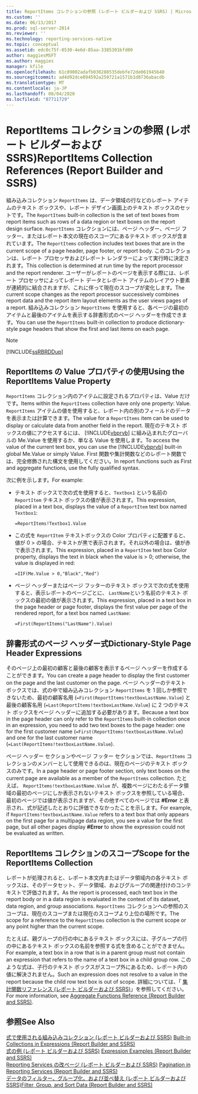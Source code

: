 ```yaml
---
title: ReportItems コレクションの参照 (レポート ビルダーおよび SSRS) | Microsoft Docs
ms.custom: ''
ms.date: 06/13/2017
ms.prod: sql-server-2014
ms.reviewer: ''
ms.technology: reporting-services-native
ms.topic: conceptual
ms.assetid: edc0c75f-0530-4e6d-85aa-3385301bfd00
author: maggiesMSFT
ms.author: maggies
manager: kfile
ms.openlocfilehash: 61c89002adafb030288535debfe72de061945640
ms.sourcegitcommit: ad4d92dce894592a259721a1571b1d8736abacdb
ms.translationtype: MT
ms.contentlocale: ja-JP
ms.lasthandoff: 08/04/2020
ms.locfileid: "87711729"
---
```

# <a name="reportitems-collection-references-report-builder-and-ssrs"></a><span data-ttu-id="e16b0-102">ReportItems コレクションの参照 (レポート ビルダーおよび SSRS)</span><span class="sxs-lookup"><span data-stu-id="e16b0-102">ReportItems Collection References (Report Builder and SSRS)</span></span>
  <span data-ttu-id="e16b0-103">組み込みコレクション `ReportItems` は、データ領域の行などのレポート アイテムのテキスト ボックスや、レポート デザイン画面上のテキスト ボックスのセットです。</span><span class="sxs-lookup"><span data-stu-id="e16b0-103">The `ReportItems` built-in collection is the set of text boxes from report items such as rows of a data region or text boxes on the report design surface.</span></span> <span data-ttu-id="e16b0-104">`ReportItems` コレクションには、ページ ヘッダー、ページ フッター、またはレポート本文の現在のスコープにあるテキスト ボックスが含まれています。</span><span class="sxs-lookup"><span data-stu-id="e16b0-104">The `ReportItems` collection includes text boxes that are in the current scope of a page header, page footer, or report body.</span></span> <span data-ttu-id="e16b0-105">このコレクションは、レポート プロセッサおよびレポート レンダラーによって実行時に決定されます。</span><span class="sxs-lookup"><span data-stu-id="e16b0-105">This collection is determined at run time by the report processor and the report renderer.</span></span> <span data-ttu-id="e16b0-106">ユーザーがレポートのページを表示する際には、レポート プロセッサによってレポート データとレポート アイテムのレイアウト要素が連続的に結合されますが、これに伴って現在のスコープが変化します。</span><span class="sxs-lookup"><span data-stu-id="e16b0-106">The current scope changes as the report processor successively combines report data and the report item layout elements as the user views pages of a report.</span></span> <span data-ttu-id="e16b0-107">組み込みコレクション `ReportItems` を使用すると、各ページの最初のアイテムと最後のアイテムを表示する辞書形式のページ ヘッダーを作成できます。</span><span class="sxs-lookup"><span data-stu-id="e16b0-107">You can use the `ReportItems` built-in collection to produce dictionary-style page headers that show the first and last items on each page.</span></span>  
  
> [!NOTE]  
>  [!INCLUDE[ssRBRDDup](../../includes/ssrbrddup-md.md)]  
  
## <a name="using-the-reportitems-value-property"></a><span data-ttu-id="e16b0-108">ReportItems の Value プロパティの使用</span><span class="sxs-lookup"><span data-stu-id="e16b0-108">Using the ReportItems Value Property</span></span>  
 <span data-ttu-id="e16b0-109">`ReportItems` コレクション内のアイテムに設定されるプロパティは、Value だけです。</span><span class="sxs-lookup"><span data-stu-id="e16b0-109">Items within the `ReportItems` collection have only one property: Value.</span></span> <span data-ttu-id="e16b0-110">`ReportItems` アイテムの値を使用すると、レポート内の別のフィールドのデータを表示または計算できます。</span><span class="sxs-lookup"><span data-stu-id="e16b0-110">The value for a `ReportItems` item can be used to display or calculate data from another field in the report.</span></span> <span data-ttu-id="e16b0-111">現在のテキスト ボックスの値にアクセスするには、 [!INCLUDE[vbprvb](../../includes/vbprvb-md.md)] に組み込まれたグローバルの Me.Value を使用するか、単なる Value を使用します。</span><span class="sxs-lookup"><span data-stu-id="e16b0-111">To access the value of the current text box, you can use the [!INCLUDE[vbprvb](../../includes/vbprvb-md.md)] built-in global Me.Value or simply Value.</span></span> <span data-ttu-id="e16b0-112">First 関数や集計関数などのレポート関数では、完全修飾された構文を使用してください。</span><span class="sxs-lookup"><span data-stu-id="e16b0-112">In report functions such as First and aggregate functions, use the fully qualified syntax.</span></span>  
  
 <span data-ttu-id="e16b0-113">次に例を示します。</span><span class="sxs-lookup"><span data-stu-id="e16b0-113">For example:</span></span>  
  
-   <span data-ttu-id="e16b0-114">テキスト ボックスで次の式を使用すると、`Textbox1` という名前の `ReportItem` テキスト ボックスの値が表示されます。</span><span class="sxs-lookup"><span data-stu-id="e16b0-114">This expression, placed in a text box, displays the value of a `ReportItem` text box named `Textbox1`:</span></span>  
  
     `=ReportItems!Textbox1.Value`  
  
-   <span data-ttu-id="e16b0-115">この式を `ReportItem` テキストボックスの Color プロパティに配置すると、値が 0 > の場合、テキストが黒で表示されます。それ以外の場合は、値が赤で表示されます。</span><span class="sxs-lookup"><span data-stu-id="e16b0-115">This expression, placed in a `ReportItem` text box Color property, displays the text in black when the value is > 0; otherwise, the value is displayed in red:</span></span>  
  
     `=IIF(Me.Value > 0,"Black","Red")`  
  
-   <span data-ttu-id="e16b0-116">ページ ヘッダーまたはページ フッターのテキスト ボックスで次の式を使用すると、表示レポートのページごとに、 `LastName`という名前のテキスト ボックスの最初の値が表示されます。</span><span class="sxs-lookup"><span data-stu-id="e16b0-116">This expression, placed in a text box in the page header or page footer, displays the first value per page of the rendered report, for a text box named `LastName`:</span></span>  
  
     `=First(ReportItems("LastName").Value)`  
  
## <a name="dictionary-style-page-header-expressions"></a><span data-ttu-id="e16b0-117">辞書形式のページ ヘッダー式</span><span class="sxs-lookup"><span data-stu-id="e16b0-117">Dictionary-Style Page Header Expressions</span></span>  
 <span data-ttu-id="e16b0-118">そのページ上の最初の顧客と最後の顧客を表示するページ ヘッダーを作成することができます。</span><span class="sxs-lookup"><span data-stu-id="e16b0-118">You can create a page header to display the first customer on the page and the last customer on the page.</span></span> <span data-ttu-id="e16b0-119">ページ ヘッダーのテキスト ボックスでは、式の中で組み込みコレクション `ReportItems` を 1 回しか参照できないため、最初の顧客名用 (`=First(ReportItems!textboxLastName.Value`) と最後の顧客名用 (`=Last(ReportItems!textboxLastName.Value`) に 2 つのテキスト ボックスをページ ヘッダーに追加する必要があります。</span><span class="sxs-lookup"><span data-stu-id="e16b0-119">Because a text box in the page header can only refer to the `ReportItems` built-in collection once in an expression, you need to add two text boxes to the page header: one for the first customer name (`=First(ReportItems!textboxLastName.Value`) and one for the last customer name (`=Last(ReportItems!textboxLastName.Value`).</span></span>  
  
 <span data-ttu-id="e16b0-120">ページ ヘッダー セクションやページ フッター セクションでは、`ReportItems` コレクションのメンバーとして使用できるのは、現在のページのテキスト ボックスのみです。</span><span class="sxs-lookup"><span data-stu-id="e16b0-120">In a page header or page footer section, only text boxes on the current page are available as a member of the `ReportItems` collection.</span></span> <span data-ttu-id="e16b0-121">たとえば、 `ReportItems!textboxLastName.Value` が、複数ページにわたるデータ領域の最初のページにしか表示されないテキスト ボックスを参照している場合、最初のページでは値が表示されますが、その他すべてのページでは **#Error** と表示され、式が記述したとおりに評価できなかったことを示します。</span><span class="sxs-lookup"><span data-stu-id="e16b0-121">For example, if `ReportItems!textboxLastName.Value` refers to a text box that only appears on the first page for a multipage data region, you see a value for the first page, but all other pages display **#Error** to show the expression could not be evaluated as written.</span></span>  
  
## <a name="scope-for-the-reportitems-collection"></a><span data-ttu-id="e16b0-122">ReportItems コレクションのスコープ</span><span class="sxs-lookup"><span data-stu-id="e16b0-122">Scope for the ReportItems Collection</span></span>  
 <span data-ttu-id="e16b0-123">レポートが処理されると、レポート本文内またはデータ領域内の各テキスト ボックスは、そのデータセット、データ領域、およびグループの関連付けのコンテキストで評価されます。</span><span class="sxs-lookup"><span data-stu-id="e16b0-123">As the report is processed, each text box in the report body or in a data region is evaluated in the context of its dataset, data region, and group associations.</span></span> <span data-ttu-id="e16b0-124">`ReportItems` コレクションへの参照のスコープは、現在のスコープまたは現在のスコープより上位の場所です。</span><span class="sxs-lookup"><span data-stu-id="e16b0-124">The scope for a reference to the `ReportItems` collection is the current scope or any point higher than the current scope.</span></span>  
  
 <span data-ttu-id="e16b0-125">たとえば、親グループの行の中にあるテキスト ボックスには、子グループの行の中にあるテキスト ボックスの名前を参照する式を含めることができません。</span><span class="sxs-lookup"><span data-stu-id="e16b0-125">For example, a text box in a row that is in a parent group must not contain an expression that refers to the name of a text box in a child group row.</span></span> <span data-ttu-id="e16b0-126">このような式は、子行のテキスト ボックスがスコープ外にあるため、レポート内の値に解決されません。</span><span class="sxs-lookup"><span data-stu-id="e16b0-126">Such an expression does not resolve to a value in the report because the child row text box is out of scope.</span></span> <span data-ttu-id="e16b0-127">詳細については、「 [集計関数リファレンス (レポート ビルダーおよび SSRS)](report-builder-functions-aggregate-functions-reference.md)」を参照してください。</span><span class="sxs-lookup"><span data-stu-id="e16b0-127">For more information, see [Aggregate Functions Reference &#40;Report Builder and SSRS&#41;](report-builder-functions-aggregate-functions-reference.md).</span></span>  
  
## <a name="see-also"></a><span data-ttu-id="e16b0-128">参照</span><span class="sxs-lookup"><span data-stu-id="e16b0-128">See Also</span></span>  
 <span data-ttu-id="e16b0-129">[式で使用される組み込みコレクション (レポート ビルダーおよび SSRS)](built-in-collections-in-expressions-report-builder.md) </span><span class="sxs-lookup"><span data-stu-id="e16b0-129">[Built-in Collections in Expressions &#40;Report Builder and SSRS&#41;](built-in-collections-in-expressions-report-builder.md) </span></span>  
 <span data-ttu-id="e16b0-130">[式の例 (レポート ビルダーおよび SSRS)](expression-examples-report-builder-and-ssrs.md) </span><span class="sxs-lookup"><span data-stu-id="e16b0-130">[Expression Examples &#40;Report Builder and SSRS&#41;](expression-examples-report-builder-and-ssrs.md) </span></span>  
 <span data-ttu-id="e16b0-131">[Reporting Services の改ページ &#40;レポート ビルダーおよび SSRS&#41;](pagination-in-reporting-services-report-builder-and-ssrs.md) </span><span class="sxs-lookup"><span data-stu-id="e16b0-131">[Pagination in Reporting Services &#40;Report Builder  and SSRS&#41;](pagination-in-reporting-services-report-builder-and-ssrs.md) </span></span>  
 [<span data-ttu-id="e16b0-132">データのフィルター、グループ化、および並べ替え &#40;レポート ビルダーおよび SSRS&#41;</span><span class="sxs-lookup"><span data-stu-id="e16b0-132">Filter, Group, and Sort Data &#40;Report Builder and SSRS&#41;</span></span>](filter-group-and-sort-data-report-builder-and-ssrs.md)  
  
  
